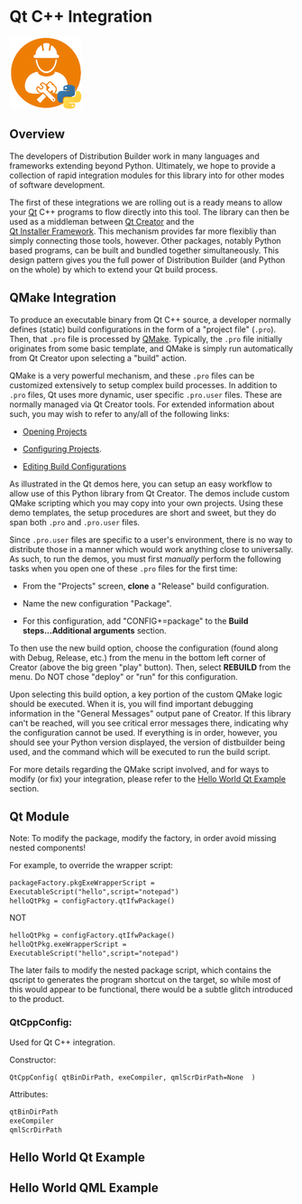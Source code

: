 # Qt C++ Integration
![distbuilder logo](https://raw.githubusercontent.com/BuvinJT/distbuilder/master/docs/img/distbuilder128.png)

## Overview

The developers of Distribution Builder work in many languages and frameworks extending
beyond Python.  Ultimately, we hope to provide a collection of rapid integration modules
for this library into for other modes of software development.  

The first of these integrations we are rolling out is a ready means to allow your 
[Qt](https://www.qt.io/) C++ programs to flow directly into this tool.  The library can 
then be used as a middleman between [Qt Creator](https://doc.qt.io/qtcreator/) and the  
[Qt Installer Framework](http://doc.qt.io/qtinstallerframework). This mechanism provides 
far more flexibliy than simply connecting those tools, however. Other packages, notably 
Python based programs, can be built and bundled together simultaneously. This design 
pattern gives you the full power of Distribution Builder (and Python on the whole) 
by which to extend your Qt build process.

## QMake Integration

To produce an executable binary from Qt C++ source, a developer normally defines (static) 
build configurations in the form of a "project file" (`.pro`). Then, that `.pro` file is 
processed by [QMake](https://doc.qt.io/qt-5/qmake-manual.html). Typically, the `.pro` file 
initially originates from some basic template, and QMake is simply run automatically from 
Qt Creator upon selecting a "build" action.  

QMake is a very powerful mechanism, and these `.pro` files can be customized extensively to 
setup complex build processes. In addition to `.pro` files, Qt uses more dynamic, user 
specific `.pro.user` files. These are normally managed via Qt Creator tools. For extended
information about such, you may wish to refer to any/all of the following links:

* [Opening Projects](https://doc.qt.io/qtcreator/creator-project-opening.html)

* [Configuring Projects](https://doc.qt.io/qtcreator/creator-configuring-projects.html).

* [Editing Build Configurations](https://doc.qt.io/qtcreator/creator-build-settings.html#editing-build-configurations)

As illustrated in the Qt demos here, you can setup an easy workflow to allow use of this 
Python library from Qt Creator.  The demos include custom QMake scripting which you may 
copy into your own projects. Using these demo templates, the setup procedures are short 
and sweet, but they do span both `.pro` and `.pro.user` files.   

Since `.pro.user` files are specific to a user's environment, there is no way to 
distribute those in a manner which would work anything close to universally.  As such, to
run the demos, you must first *manually* perform the following tasks when 
you open one of these `.pro` files for the first time:

* From the "Projects" screen, **clone** a "Release" build configuration.

* Name the new configuration "Package".

* For this configuration, add "CONFIG+=package" to the **Build steps...Additional arguments** section.

To then use the new build option, choose the configuration (found along with Debug, 
Release, etc.) from the menu in the bottom left corner of Creator (above the big green
"play" button). Then, select **REBUILD** from the menu.  Do NOT chose "deploy" or "run" 
for this configuration.

Upon selecting this build option, a key portion of the custom QMake logic should 
be executed.  When it is, you will find important debugging information in the "General 
Messages" output pane of Creator.  If this library can't be reached, will you see critical 
error messages there, indicating why the configuration cannot be used. If everything is in 
order, however, you should see your Python version displayed, the version of distbuilder 
being used, and the command which will be executed to run the build script.

For more details regarding the QMake script involved, and for ways to modify (or fix)
your integration, please refer to the [Hello World Qt Example](#hello-world-qt-example) 
section.

## Qt Module

Note: To modify the package, modify the factory, 
in order avoid missing nested components! 

For example, to override the wrapper script: 
 
	packageFactory.pkgExeWrapperScript = ExecutableScript("hello",script="notepad")
	helloQtPkg = configFactory.qtIfwPackage()

NOT

	helloQtPkg = configFactory.qtIfwPackage()
	helloQtPkg.exeWrapperScript = ExecutableScript("hello",script="notepad")
	
The later fails to modify the nested package script, which contains the qscript
to generates the program shortcut on the target, so while most of this
would appear to be functional, there would be a subtle glitch introduced to the product. 

### QtCppConfig:

Used for Qt C++ integration.

Constructor:

    QtCppConfig( qtBinDirPath, exeCompiler, qmlScrDirPath=None  )
    
Attributes:                    

    qtBinDirPath             
    exeCompiler    
    qmlScrDirPath     


## Hello World Qt Example

## Hello World QML Example
